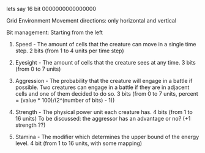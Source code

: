 lets say 16 bit 0000000000000000

Grid Environment
Movement directions: only horizontal and vertical

Bit management: Starting from the left
1. Speed - The amount of cells that the creature can move in a single time step.
           2 bits (from 1 to 4 units per time step)

2. Eyesight - The amount of cells that the creature sees at any time.
              3 bits (from 0 to 7 units)

3. Aggression - The probability that the creature will engage in a battle if possible. Two creatures can engage in a battle if they are in adjacent cells and one of them decided to do so.
                3 bits (from 0 to 7 units, percent = (value * 100)/(2^(number of bits) - 1))

4. Strength - The physical power unit each creature has.
              4 bits (from 1 to 16 units)
              To be discussed: the aggressor has an advantage or no? (+1 strength ??)
              
5. Stamina - The modifier which determines the upper bound of the energy level.
             4 bit (from 1 to 16 units, with some mapping)
